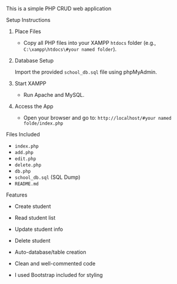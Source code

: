 
This is a simple PHP CRUD web application



Setup Instructions

1. Place Files

   - Copy all PHP files into your XAMPP `htdocs` folder (e.g., `C:\xampp\htdocs\#your named folder`).

2. Database Setup

   
    Import the provided `school_db.sql` file using phpMyAdmin.

3. Start XAMPP

   - Run Apache and MySQL.

4. Access the App
   - Open your browser and go to: `http://localhost/#your named folde/index.php`

 Files Included

- `index.php`
- `add.php`
- `edit.php`
- `delete.php`
- `db.php`
- `school_db.sql` (SQL Dump)
- `README.md`

 Features

- Create student
- Read student list
- Update student info
- Delete student
- Auto-database/table creation
- Clean and well-commented code

 

- I used Bootstrap included for styling
